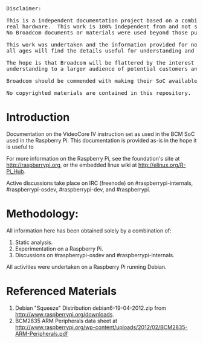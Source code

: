 <pre>
Disclaimer:

This is a independent documentation project based on a combination of static analysis and trial and error on
real hardware.  This work is 100% independent from and not sanctioned by or connected with Broadcom or its agents.
No Broadcom documents or materials were used beyond those publically available (see Referenced Materials).

This work was undertaken and the information provided for non commercial use on the expectation that hobbyists of
all ages will find the details useful for understanding and working with their Raspberry Pi hardware.

The hope is that Broadcom will be flattered by the interest in the device and understand the benefits of opening up
understanding to a larger audience of potential customers and developers.

Broadcom should be commended with making their SoC available for a project as exciting as the Raspberry Pi.

No copyrighted materials are contained in this repository.  
</pre>

Introduction
==
Documentation on the VideoCore IV instruction set as used in the BCM SoC used in the Raspberry Pi.
This documentation is provided as-is in the hope it is useful to 

For more information on the Raspberry Pi, see the foundation's site at http://raspberrypi.org,
or the embedded linux wiki at http://elinux.org/R-Pi_Hub.

Active discussions take place on IRC (freenode) on #raspberrypi-internals, #raspberrypi-osdev, #raspberrypi-dev, 
and #raspberrypi.

Methodology:
==
All information here has been obtained solely by a combination of:

1. Static analysis.
2. Experimentation on a Raspberry Pi.
3. Discussions on #raspberrypi-osdev and #raspberrypi-internals.

All activities were undertaken on a Raspberry Pi running Debian.

Referenced Materials
==
1. Debian "Squeeze" Distribution debian6-19-04-2012.zip from http://www.raspberrypi.org/downloads.
2. BCM2835 ARM Peripherals data sheet at http://www.raspberrypi.org/wp-content/uploads/2012/02/BCM2835-ARM-Peripherals.pdf
